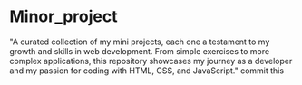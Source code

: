 # Minor_project
 "A curated collection of my mini projects, each one a testament to my growth and skills in web development. From simple exercises to more complex applications, this repository showcases my journey as a developer and my passion for coding with HTML, CSS, and JavaScript."
commit this

